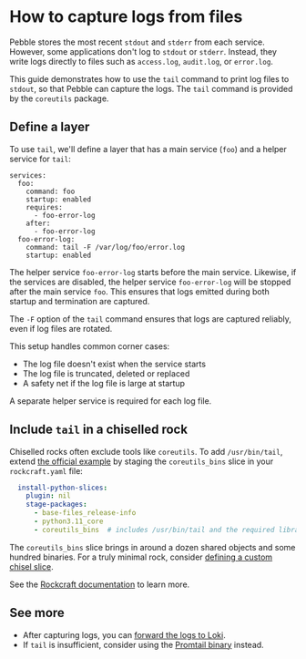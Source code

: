 # How to capture logs from files

Pebble stores the most recent `stdout` and `stderr` from each service. However, some
applications don't log to `stdout` or `stderr`. Instead, they write logs directly to
files such as `access.log`, `audit.log`, or `error.log`.

This guide demonstrates how to use the `tail` command to print log files to `stdout`,
so that Pebble can capture the logs. The `tail` command is provided by the `coreutils`
package.

## Define a layer

To use `tail`, we'll define a layer that has a main service (`foo`) and a helper service
for `tail`:

```{code-block} yaml
services:
  foo:
    command: foo
    startup: enabled
    requires:
      - foo-error-log
    after:
      - foo-error-log
  foo-error-log:
    command: tail -F /var/log/foo/error.log
    startup: enabled
```

The helper service `foo-error-log` starts before the main service.
Likewise, if the services are disabled, the helper service `foo-error-log` will be
stopped after the main service `foo`.
This ensures that logs emitted during both startup and termination are captured.

The `-F` option of the `tail` command ensures that logs are captured reliably,
even if log files are rotated.

This setup handles common corner cases:
- The log file doesn't exist when the service starts
- The log file is truncated, deleted or replaced
- A safety net if the log file is large at startup

A separate helper service is required for each log file.

## Include `tail` in a chiselled rock

Chiselled rocks often exclude tools like `coreutils`. To add `/usr/bin/tail`, extend
[the official example](https://documentation.ubuntu.com/rockcraft/en/stable/how-to/rocks/chisel-existing-rock/)
by staging the `coreutils_bins` slice in your `rockcraft.yaml` file:

```yaml
  install-python-slices:
    plugin: nil
    stage-packages:
      - base-files_release-info
      - python3.11_core
      - coreutils_bins  # includes /usr/bin/tail and the required libraries
```

The `coreutils_bins` slice brings in around a dozen shared objects and some hundred binaries.
For a truly minimal rock, consider
[defining a custom chisel slice](https://documentation.ubuntu.com/rockcraft/en/stable/how-to/chisel/create-slice/).

See the
[Rockcraft documentation](https://documentation.ubuntu.com/rockcraft/en/stable/)
to learn more.

## See more

- After capturing logs, you can [forward the logs to Loki](./forward-logs-to-loki).
- If `tail` is insufficient, consider using the
  [Promtail binary](https://github.com/canonical/loki-k8s-operator/blob/main/.github/workflows/build-promtail-release.yaml)
  instead.

